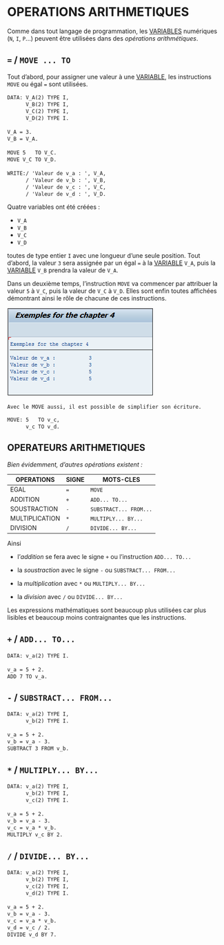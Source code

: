 # **OPERATIONS ARITHMETIQUES**

Comme dans tout langage de programmation, les [VARIABLES](./01_Variables.md) numériques (`N`, `I`, `P`...) peuvent être utilisées dans des _opérations arithmétiques_.

## `=` / `MOVE ... TO`

Tout d’abord, pour assigner une valeur à une [VARIABLE](./01_Variables.md), les instructions `MOVE` ou égal `=` sont utilisées.

```JS
DATA: V_A(2) TYPE I,
      V_B(2) TYPE I,
      V_C(2) TYPE I,
      V_D(2) TYPE I.

V_A = 3.
V_B = V_A.

MOVE 5   TO V_C.
MOVE V_C TO V_D.

WRITE:/ 'Valeur de v_a : ', V_A,
      / 'Valeur de v_b : ', V_B,
      / 'Valeur de v_c : ', V_C,
      / 'Valeur de v_d : ', V_D.
```

Quatre variables ont été créées :

- `V_A`
- `V_B`
- `V_C`
- `V_D`

toutes de type entier `I` avec une longueur d’une seule position. Tout d’abord, la valeur `3` sera assignée par un égal `=` à la [VARIABLE](./01_Variables.md) `V_A`, puis la [VARIABLE](./01_Variables.md) `V_B` prendra la valeur de `V_A`.

Dans un deuxième temps, l’instruction `MOVE` va commencer par attribuer la valeur `5` à `V_C`, puis la valeur de `V_C` à `V_D`. Elles sont enfin toutes affichées démontrant ainsi le rôle de chacune de ces instructions.

![](../ressources/04_03_01.png)

    Avec le MOVE aussi, il est possible de simplifier son écriture.

```JS
MOVE: 5   TO v_c,
      v_c TO v_d.
```

## **OPERATEURS ARITHMETIQUES**

_Bien évidemment, d’autres opérations existent :_

| **OPERATIONS** | **SIGNE** | **MOTS-CLES**          |
| -------------- | --------- | ---------------------- |
| EGAL           | `=`       | `MOVE`                 |
| ADDITION       | `+`       | `ADD... TO...`         |
| SOUSTRACTION   | `-`       | `SUBSTRACT... FROM...` |
| MULTIPLICATION | `*`       | `MULTIPLY... BY...`    |
| DIVISION       | `/`       | `DIVIDE... BY...`      |

Ainsi

- l’_addition_ se fera avec le signe `+` ou l’instruction `ADD... TO...`

- la _soustraction_ avec le signe `-` ou `SUBSTRACT... FROM...`

- la _multiplication_ avec `*` ou `MULTIPLY... BY...`

- la _division_ avec `/` ou `DIVIDE... BY...`

Les expressions mathématiques sont beaucoup plus utilisées car plus lisibles et beaucoup moins contraignantes que les instructions.

## `+` / `ADD... TO...`

```JS
DATA: v_a(2) TYPE I.

v_a = 5 + 2.
ADD 7 TO v_a.
```

## `-` / `SUBSTRACT... FROM...`

```JS
DATA: v_a(2) TYPE I,
      v_b(2) TYPE I.

v_a = 5 + 2.
v_b = v_a - 3.
SUBTRACT 3 FROM v_b.
```

## `*` / `MULTIPLY... BY...`

```JS
DATA: v_a(2) TYPE I,
      v_b(2) TYPE I,
      v_c(2) TYPE I.

v_a = 5 + 2.
v_b = v_a - 3.
v_c = v_a * v_b.
MULTIPLY v_c BY 2.
```

## `/` / `DIVIDE... BY...`

```JS
DATA: v_a(2) TYPE I,
      v_b(2) TYPE I,
      v_c(2) TYPE I,
      v_d(2) TYPE I.

v_a = 5 + 2.
v_b = v_a - 3.
v_c = v_a * v_b.
v_d = v_c / 2.
DIVIDE v_d BY 7.
```
